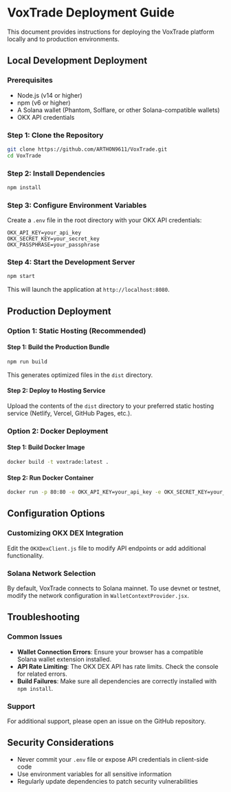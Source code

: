 # VoxTrade Deployment Guide

This document provides instructions for deploying the VoxTrade platform locally and to production environments.

## Local Development Deployment

### Prerequisites
- Node.js (v14 or higher)
- npm (v6 or higher)
- A Solana wallet (Phantom, Solflare, or other Solana-compatible wallets)
- OKX API credentials

### Step 1: Clone the Repository
```bash
git clone https://github.com/ARTHON9611/VoxTrade.git
cd VoxTrade
```

### Step 2: Install Dependencies
```bash
npm install
```

### Step 3: Configure Environment Variables
Create a `.env` file in the root directory with your OKX API credentials:
```
OKX_API_KEY=your_api_key
OKX_SECRET_KEY=your_secret_key
OKX_PASSPHRASE=your_passphrase
```

### Step 4: Start the Development Server
```bash
npm start
```
This will launch the application at `http://localhost:8080`.

## Production Deployment

### Option 1: Static Hosting (Recommended)

#### Step 1: Build the Production Bundle
```bash
npm run build
```
This generates optimized files in the `dist` directory.

#### Step 2: Deploy to Hosting Service
Upload the contents of the `dist` directory to your preferred static hosting service (Netlify, Vercel, GitHub Pages, etc.).

### Option 2: Docker Deployment

#### Step 1: Build Docker Image
```bash
docker build -t voxtrade:latest .
```

#### Step 2: Run Docker Container
```bash
docker run -p 80:80 -e OKX_API_KEY=your_api_key -e OKX_SECRET_KEY=your_secret_key -e OKX_PASSPHRASE=your_passphrase voxtrade:latest
```

## Configuration Options

### Customizing OKX DEX Integration
Edit the `OKXDexClient.js` file to modify API endpoints or add additional functionality.

### Solana Network Selection
By default, VoxTrade connects to Solana mainnet. To use devnet or testnet, modify the network configuration in `WalletContextProvider.jsx`.

## Troubleshooting

### Common Issues
- **Wallet Connection Errors**: Ensure your browser has a compatible Solana wallet extension installed.
- **API Rate Limiting**: The OKX DEX API has rate limits. Check the console for related errors.
- **Build Failures**: Make sure all dependencies are correctly installed with `npm install`.

### Support
For additional support, please open an issue on the GitHub repository.

## Security Considerations
- Never commit your `.env` file or expose API credentials in client-side code
- Use environment variables for all sensitive information
- Regularly update dependencies to patch security vulnerabilities
